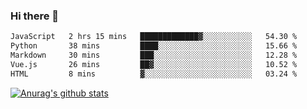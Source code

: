 ### Hi there 👋



<!--
**webB1an/webB1an** is a ✨ _special_ ✨ repository because its `README.md` (this file) appears on your GitHub profile.

Here are some ideas to get you started:

- 🔭 I’m currently working on ...
- 🌱 I’m currently learning ...
- 👯 I’m looking to collaborate on ...
- 🤔 I’m looking for help with ...
- 💬 Ask me about ...
- 📫 How to reach me: ...
- 😄 Pronouns: ...
- ⚡ Fun fact: ...
-->

<!--START_SECTION:waka-->

```txt
JavaScript   2 hrs 15 mins   █████████████▓░░░░░░░░░░░   54.30 %
Python       38 mins         ████░░░░░░░░░░░░░░░░░░░░░   15.66 %
Markdown     30 mins         ███░░░░░░░░░░░░░░░░░░░░░░   12.28 %
Vue.js       26 mins         ██▓░░░░░░░░░░░░░░░░░░░░░░   10.52 %
HTML         8 mins          ▓░░░░░░░░░░░░░░░░░░░░░░░░   03.24 %
```

<!--END_SECTION:waka-->


[![Anurag's github stats](https://github-readme-stats.vercel.app/api?username=webB1an&show_icons=true&theme=radical)](https://github.com/anuraghazra/github-readme-stats)

